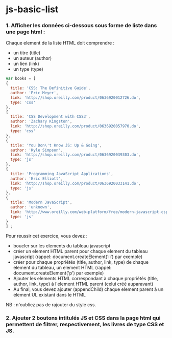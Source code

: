 # js-basic-list


### 1. Afficher les données ci-dessous sous forme de liste dans une page html :

Chaque element de la liste HTML doit comprendre :

* un titre (title)
* un auteur (author)
* un lien (link)
* un type (type)

```javascript
var books = [
{
  title: 'CSS: The Definitive Guide',
  author: 'Eric Meyer',
  link: 'http://shop.oreilly.com/product/0636920012726.do',
  type: 'css'
},
{
  title: 'CSS Development with CSS3',
  author: 'Zachary Kingston',
  link: 'http://shop.oreilly.com/product/0636920057970.do',
  type: 'css'
},
{
  title: 'You Don\'t Know JS: Up & Going',
  author: 'Kyle Simpson',
  link: 'http://shop.oreilly.com/product/0636920039303.do',
  type: 'js'
},
{
  title: 'Programming JavaScript Applications',
  author: 'Eric Elliott',
  link: 'http://shop.oreilly.com/product/0636920033141.do',
  type: 'js'
},
{
  title: 'Modern JavaScript',
  author: 'unknown',
  link: 'http://www.oreilly.com/web-platform/free/modern-javascript.csp',
  type: 'js'
}
] ;
```

Pour reussir cet exercice, vous devez :

 * boucler sur les elements du tableau javascript
 * créer un element HTML parent pour chaque element du tableau javascript (rappel: document.createElement('li') par exemple)
 * créer pour chaque propriétés (title, author, link, type) de chaque element du tableau, un element HTML (rappel: document.createElement('p') par exemple)
 * Ajouter les elements HTML correspondant à chaque propriétés (title, author, link, type) à l'element HTML parent (celui créé auparavant)
 * Au final, vous devez ajouter (appendChild) chaque element parent à un element UL existant dans le HTML

NB : n'oubliez pas de rajouter du style css.

### 2. Ajouter 2 boutons intitulés JS et CSS dans la page html qui permettent de filtrer, respectivement, les livres de type CSS et JS.
